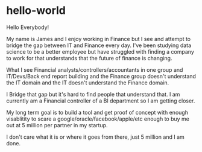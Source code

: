 # hello-world

Hello Everybody!

My name is James and I enjoy working in Finance but I see and attempt to bridge the gap between IT and Finance every day. I've been studying data science to be a better employee but have struggled with finding a company to work for that understands that the future of finance is changing. 

What I see
Financial analysts/controllers/accountants in one group and IT/Devs/Back end report building and the Finance group doesn't understand the IT domain and the IT doesn't understand the Finance domain.

I Bridge that gap but it's hard to find people that understand that. I am currently am a Financial controller of a BI department so I am getting closer. 


My long term goal is to build a tool and get proof of concept with enough visablitity to scare a google/oracle/facebook/apple/etc enough to buy me out at 5 million per partner in my startup. 

I don't care what it is or where it goes from there, just 5 million and I am done. 

